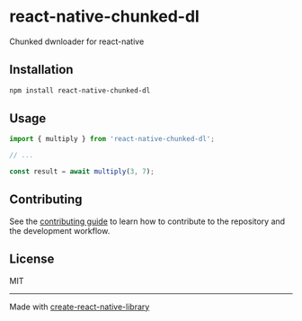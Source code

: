 # react-native-chunked-dl

Chunked dwnloader for react-native

## Installation

```sh
npm install react-native-chunked-dl
```

## Usage

```js
import { multiply } from 'react-native-chunked-dl';

// ...

const result = await multiply(3, 7);
```

## Contributing

See the [contributing guide](CONTRIBUTING.md) to learn how to contribute to the repository and the development workflow.

## License

MIT

---

Made with [create-react-native-library](https://github.com/callstack/react-native-builder-bob)

